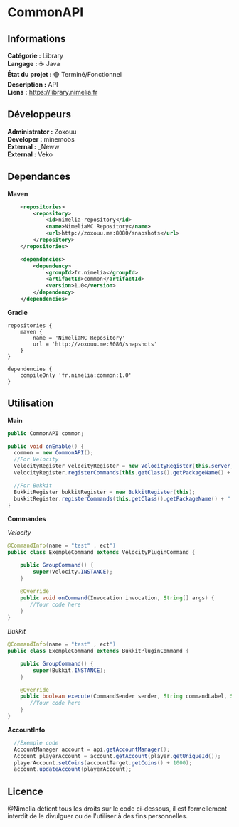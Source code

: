 # CommonAPI

## Informations

**Catégorie :** Library  
**Langage :** ☕ Java  
**État du projet :** 🟢 Terminé/Fonctionnel  
**Description :** API   
**Liens** : https://library.nimelia.fr

## Développeurs

**Administrator :** Zoxouu  
**Developer :** minemobs  
**External :** _Neww  
**External :** Veko  

## Dependances

**Maven**
```XML
    <repositories>
        <repository>
            <id>nimelia-repository</id>
            <name>NimeliaMC Repository</name>
            <url>http://zoxouu.me:8080/snapshots</url>
        </repository>
    </repositories>

    <dependencies>
        <dependency>
            <groupId>fr.nimelia</groupId>
            <artifactId>common</artifactId>
            <version>1.0</version>
        </dependency>
    </dependencies>
```
**Gradle**
```GROOVI
repositories {
    maven {
        name = 'NimeliaMC Repository'
        url = 'http://zoxouu.me:8080/snapshots'
    }
}

dependencies {
    compileOnly 'fr.nimelia:common:1.0'
}
```
## Utilisation

**Main**
```JAVA
public CommonAPI common;

public void onEnable() {
  common = new CommonAPI();
  //For Velocity
  VelocityRegister velocityRegister = new VelocityRegister(this.server, this.logger);
  velocityRegister.registerCommands(this.getClass().getPackageName() + ".commands");

  //For Bukkit
  BukkitRegister bukkitRegister = new BukkitRegister(this);
  bukkitRegister.registerCommands(this.getClass().getPackageName() + ".commands");
}
```
**Commandes**

*Velocity*
```JAVA
@CommandInfo(name = "test" , ect")
public class ExempleCommand extends VelocityPluginCommand {

    public GroupCommand() {
        super(Velocity.INSTANCE);
    }

    @Override
    public void onCommand(Invocation invocation, String[] args) {
       //Your code here
    }
}
```

*Bukkit*
```JAVA
@CommandInfo(name = "test" , ect")
public class ExempleCommand extends BukkitPluginCommand {

    public GroupCommand() {
        super(Bukkit.INSTANCE);
    }

    @Override
    public boolean execute(CommandSender sender, String commandLabel, String[] args) {
       //Your code here
    }
}
```

**AccountInfo**
```JAVA
  //Exemple code
  AccountManager account = api.getAccountManager();
  Account playerAccount = account.getAccount(player.getUniqueId());
  playerAccount.setCoins(accountTarget.getCoins() + 1000);
  account.updateAccount(playerAccount);
```

## Licence

@Nimelia détient tous les droits sur le code ci-dessous, il est formellement interdit de le divulguer ou de l'utiliser à des fins personnelles.
